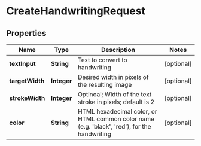 
# CreateHandwritingRequest

## Properties
Name | Type | Description | Notes
------------ | ------------- | ------------- | -------------
**textInput** | **String** | Text to convert to handwriting |  [optional]
**targetWidth** | **Integer** | Desired width in pixels of the resulting image |  [optional]
**strokeWidth** | **Integer** | Optinoal; Width of the text stroke in pixels; default is 2 |  [optional]
**color** | **String** | HTML hexadecimal color, or HTML common color name (e.g. &#39;black&#39;, &#39;red&#39;), for the handwriting |  [optional]



